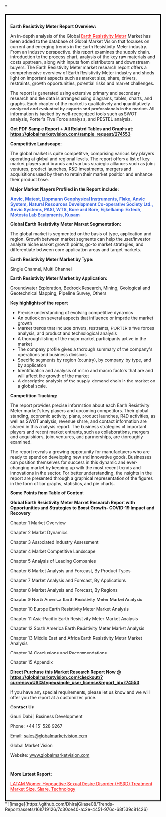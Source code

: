"<div style='border: 3px solid black; padding: 1em;'>

<strong>Earth Resistivity Meter Report Overview:</strong>

An in-depth analysis of the Global <a style='color: #ff0000;' href='https://globalmarketvision.com/reports/global-earth-resistivity-meter-market/274553'>Earth Resistivity Meter</a> Market has been added to the database of Global Market Vision that focuses on current and emerging trends in the Earth Resistivity Meter industry. From an industry perspective, this report examines the supply chain, introduction to the process chart, analysis of the key raw materials and costs upstream, along with inputs from distributors and downstream buyers. The Earth Resistivity Meter market research report offers a comprehensive overview of Earth Resistivity Meter industry and sheds light on important aspects such as market size, share, drivers, restraints, growth opportunities, potential risks and market challenges.

The report is generated using extensive primary and secondary research and the data is arranged using diagrams, tables, charts, and graphs. Each chapter of the market is qualitatively and quantitatively analyzed and evaluated by experts and professionals in the market. All information is backed by well-recognized tools such as SWOT analysis, Porter's Five Force analysis, and PESTEL analysis.

<strong>Get PDF Sample Report + All Related Tables and Graphs at</strong><strong>:</strong><strong> <a style='color: #ff0000;' href='https://globalmarketvision.com/sample_request/274553?utm_source=linkedinPulse&utm_medium=SN&utm_campaign=SN'><strong>https://globalmarketvision.com/sample_request/274553</strong></a></strong>

<strong>Competitive Landscape:</strong>

The global market is quite competitive, comprising various key players operating at global and regional levels. The report offers a list of key market players and brands and various strategic alliances such as joint ventures, product launches, R&amp;D investments, mergers and acquisitions used by them to retain their market position and enhance their product base.

<strong>Major Market Players Profiled in the Report include:</strong>

<strong style='color: #4169e1;'>Anvic, Matest, Lippmann Geophysical Instruments, Fluke, Anvic System, Natural Resources Development Co-operative Society Ltd., Anvic Systems, PASI, WTS, Bore and Bore, Eijkelkamp, Extech, Motesta Lab Equipments, Kusam</strong>

<strong>Global Earth Resistivity Meter Market Segmentation:</strong>

The global market is segmented on the basis of type, application and region. Growth between market segments can help the user/investor analyze niche market growth points, go-to market strategies, and differentiate between core application areas and target markets.

<strong>Earth Resistivity Meter Market by Type</strong><strong>:</strong>

Single Channel, Multi Channel

<strong>Earth Resistivity Meter Market by</strong><strong> Application:</strong>

Groundwater Exploration, Bedrock Research, Mining, Geological and Geotechnical Mapping, Pipeline Survey, Others

<strong>Key highlights of the report</strong>
<ul>
  <li>Precise understanding of evolving competitive dynamics</li>
  <li>An outlook on several aspects that influence or impede the market growth</li>
  <li>Market trends that include drivers, restraints, PORTER's five forces analysis, and product and technological analysis</li>
  <li>A thorough listing of the major market participants active in the market</li>
  <li>The company profile gives a thorough summary of the company's operations and business divisions</li>
  <li>Specific segments by region (country), by company, by type, and by application</li>
  <li>Identification and analysis of micro and macro factors that are and will affect the growth of the market</li>
  <li>A descriptive analysis of the supply-demand chain in the market on a global scale.</li>
</ul>
<strong>Competition Tracking:</strong>

The report provides precise information about each Earth Resistivity Meter market's key players and upcoming competitors. Their global standing, economic activity, plans, product launches, R&amp;D activities, as well as SWOT analysis, revenue share, and contact information are shared in this analysis report. The business strategies of important players and recent market entrants, such as collaborations, mergers and acquisitions, joint ventures, and partnerships, are thoroughly examined.

The report reveals a growing opportunity for manufacturers who are ready to spend on developing new and innovative goods. Businesses can position themselves for success in this dynamic and ever-changing market by keeping up with the most recent trends and innovations in the sector. For better understanding, the insights in the report are presented through a graphical representation of the figures in the form of bar graphs, statistics, and pie charts.

<strong>Some Points from Table of Content</strong>

<strong>Global Earth Resistivity Meter Market Research Report with Opportunities and Strategies to Boost Growth- COVID-19 Impact and Recovery</strong>

Chapter 1 Market Overview

Chapter 2 Market Dynamics

Chapter 3 Associated Industry Assessment

Chapter 4 Market Competitive Landscape

Chapter 5 Analysis of Leading Companies

Chapter 6 Market Analysis and Forecast, By Product Types

Chapter 7 Market Analysis and Forecast, By Applications

Chapter 8 Market Analysis and Forecast, By Regions

Chapter 9 North America Earth Resistivity Meter Market Analysis

Chapter 10 Europe Earth Resistivity Meter Market Analysis

Chapter 11 Asia-Pacific Earth Resistivity Meter Market Analysis

Chapter 12 South America Earth Resistivity Meter Market Analysis

Chapter 13 Middle East and Africa Earth Resistivity Meter Market Analysis

Chapter 14 Conclusions and Recommendations

Chapter 15 Appendix

<strong>Direct Purchase this Market Research Report Now @ <a style='color: #ff0000;' href='https://globalmarketvision.com/checkout/?currency=USD&type=single_user_license&report_id=274553?utm_source=linkedinPulse&utm_medium=SN&utm_campaign=SN'><strong>https://globalmarketvision.com/checkout/?currency=USD&type=single_user_license&report_id=274553</strong></a></strong>

If you have any special requirements, please let us know and we will offer you the report at a customized price.
<p id='ember58' class='ember-view reader-content-blocks__paragraph'><strong>Contact Us</strong></p>
<p id='ember59' class='ember-view reader-content-blocks__paragraph'>Gauri Dabi | Business Development</p>
<p id='ember60' class='ember-view reader-content-blocks__paragraph'>Phone: +44 151 528 9267</p>
Email: <a href='mailto:sales@globalmarketvision.com'>sales@globalmarketvision.com</a>

Global Market Vision

Website: <a href='http://www.globalmarketvision.com/'>www.globalmarketvision.com</a>

&nbsp;

<strong>More Latest Report:</strong>

<a style='color: #ff0000;' href='https://medium.com/@namratasonawane27/latam-women-hypoactive-sexual-desire-disorder-hsdd-treatment-market-size-share-technology-85023ecd8aab'>LATAM Women Hypoactive Sexual Desire Disorder (HSDD) Treatment Market Size, Share, Technology</a>

</div>"
![image](https://github.com/DhirajGirase08/Trends-Report/assets/168719126/7c30ce40-ac2e-4451-976c-68f539c81426)
